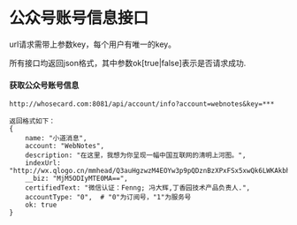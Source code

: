 # 公众号账号信息接口

url请求需带上参数key，每个用户有唯一的key。

所有接口均返回json格式，其中参数ok[true|false]表示是否请求成功.

#### 获取公众号账号信息
```
http://whosecard.com:8081/api/account/info?account=webnotes&key=***

返回格式如下：
{
	name: "小道消息",
	account: "WebNotes",
	description: "在这里，我想为你呈现一幅中国互联网的清明上河图。",
	indexUrl: "http://wx.qlogo.cn/mmhead/Q3auHgzwzM4EOYw3p9pQDznBzXPxFSx5xwQk6LWKAkbhPhHNQNgsCw/0",
	__biz: "MjM5ODIyMTE0MA==",
	certifiedText: "微信认证：Fenng; 冯大辉,丁香园技术产品负责人.",
	accountType: "0",  # "0"为订阅号，"1"为服务号
	ok: true
}
```
